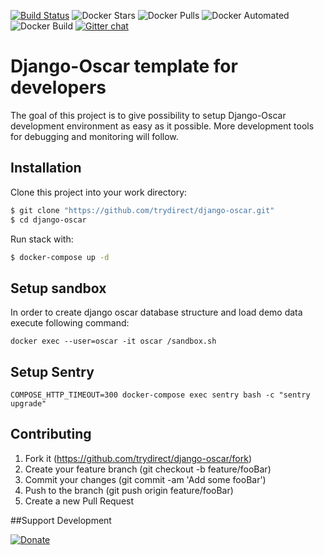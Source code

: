 [![Build Status](https://travis-ci.com/trydirect/django-oscar.svg?branch=master)](https://travis-ci.com/trydirect/django-oscar)
![Docker Stars](https://img.shields.io/docker/stars/trydirect/django-oscar.svg)
![Docker Pulls](https://img.shields.io/docker/pulls/trydirect/django-oscar.svg)
![Docker Automated](https://img.shields.io/docker/cloud/automated/trydirect/django-oscar.svg)
![Docker Build](https://img.shields.io/docker/cloud/build/trydirect/django-oscar.svg)
[![Gitter chat](https://badges.gitter.im/trydirect/community.png)](https://gitter.im/try-direct/community)
	
	
# Django-Oscar template for developers
The goal of this project is to give possibility to setup Django-Oscar development environment as easy as it possible.
More development tools for debugging and monitoring will follow.


## Installation
Clone this project into your work directory:
```sh
$ git clone "https://github.com/trydirect/django-oscar.git"
$ cd django-oscar
```
Run stack with:
```sh
$ docker-compose up -d
```

## Setup sandbox
In order to create django oscar database structure and load demo data execute following command:
```
docker exec --user=oscar -it oscar /sandbox.sh
```

## Setup Sentry
```
COMPOSE_HTTP_TIMEOUT=300 docker-compose exec sentry bash -c "sentry upgrade"
```


## Contributing

1. Fork it (https://github.com/trydirect/django-oscar/fork)
2. Create your feature branch (git checkout -b feature/fooBar)
3. Commit your changes (git commit -am 'Add some fooBar')
4. Push to the branch (git push origin feature/fooBar)
5. Create a new Pull Request



##Support Development

[![Donate](https://img.shields.io/badge/Donate-PayPal-green.svg)](https://www.paypal.com/cgi-bin/webscr?cmd=_s-xclick&hosted_button_id=2BH8ED2AUU2RL)
